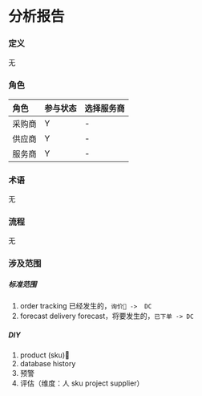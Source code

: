 # 分析报告

### 定义

无

### 角色

| 角色 | 参与状态 | 选择服务商 |
| :--- | :--- | :--- |
| 采购商 | Y | - |
| 供应商 | Y | - |
| 服务商 | Y | - |

### 术语

无

### 流程

无

### 涉及范围

##### 标准范围

1. order tracking 
   已经发生的，`询价 ->  DC`
2. forecast
   delivery forecast，将要发生的，`已下单 -> DC`

##### DIY

1. product \(sku\)
2. database history
3. 预警
4. 评估（维度：人 sku project  supplier）



